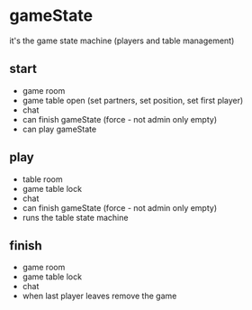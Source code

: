 # gameState
it's the game state machine (players and table management)

## start
* game room
* game table open (set partners, set position, set first player)
* chat
* can finish gameState (force - not admin only empty)
* can play gameState


## play
* table room
* game table lock
* chat
* can finish gameState (force - not admin only empty)
* runs the table state machine

## finish
* game room
* game table lock
* chat
* when last player leaves remove the game